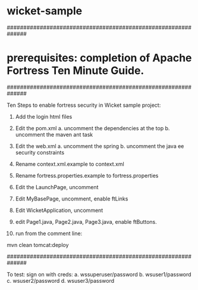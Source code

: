 # wicket-sample
##############################################################
# prerequisites: completion of Apache Fortress Ten Minute Guide.
##############################################################

Ten Steps to enable fortress security in Wicket sample project:

1. Add the login html files

2. Edit the pom.xml
  a. uncomment the dependencies at the top
  b. uncomment the maven ant task

3. Edit the web.xml
  a. uncomment the spring
  b. uncomment the java ee security constraints

4. Rename context.xml.example to context.xml

5. Rename fortress.properties.example to fortress.properties

6. Edit the LaunchPage, uncomment

7. Edit MyBasePage, uncomment, enable ftLinks

8. Edit WicketApplication, uncomment

9. edit Page1.java, Page2.java, Page3.java, enable ftButtons.

10. run from the comment line:

mvn clean tomcat:deploy

##############################################################

To test: sign on with creds:
    a. wssuperuser/password
    b. wsuser1/password
    c. wsuser2/password
    d. wsuser3/password
